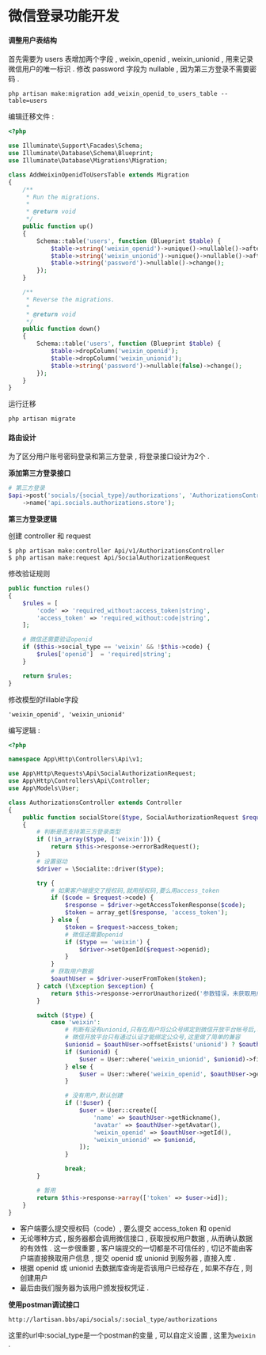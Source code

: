 # 微信登录功能开发

#### 调整用户表结构

首先需要为 users 表增加两个字段 , weixin\_openid , weixin\_unionid , 用来记录微信用户的唯一标识 . 修改 password 字段为 nullable , 因为第三方登录不需要密码 .

```
php artisan make:migration add_weixin_openid_to_users_table --table=users
```

编辑迁移文件 :

```php
<?php

use Illuminate\Support\Facades\Schema;
use Illuminate\Database\Schema\Blueprint;
use Illuminate\Database\Migrations\Migration;

class AddWeixinOpenidToUsersTable extends Migration
{
    /**
     * Run the migrations.
     *
     * @return void
     */
    public function up()
    {
        Schema::table('users', function (Blueprint $table) {
            $table->string('weixin_openid')->unique()->nullable()->after('password');
            $table->string('weixin_unionid')->unique()->nullable()->after('weixin_openid');
            $table->string('password')->nullable()->change();
        });
    }

    /**
     * Reverse the migrations.
     *
     * @return void
     */
    public function down()
    {
        Schema::table('users', function (Blueprint $table) {
            $table->dropColumn('weixin_openid');
            $table->dropColumn('weixin_unionid');
            $table->string('password')->nullable(false)->change();
        });
    }
}
```

运行迁移

```
php artisan migrate
```

#### 路由设计

为了区分用户账号密码登录和第三方登录 , 将登录接口设计为2个 .

**添加第三方登录接口**

```php
# 第三方登录
$api->post('socials/{social_type}/authorizations', 'AuthorizationsController@socialStore')
    ->name('api.socials.authorizations.store');
```

**第三方登录逻辑**

创建 controller 和 request

```
$ php artisan make:controller Api/v1/AuthorizationsController
$ php artisan make:request Api/SocialAuthorizationRequest
```

修改验证规则

```php
public function rules()
{
    $rules = [
        'code' => 'required_without:access_token|string',
        'access_token' => 'required_without:code|string',
    ];

    # 微信还需要验证openid
    if ($this->social_type == 'weixin' && !$this->code) {
        $rules['openid']  = 'required|string';
    }

    return $rules;
}
```

修改模型的fillable字段

```
'weixin_openid', 'weixin_unionid'
```

编写逻辑 :

```php
<?php

namespace App\Http\Controllers\Api\v1;

use App\Http\Requests\Api\SocialAuthorizationRequest;
use App\Http\Controllers\Api\Controller;
use App\Models\User;

class AuthorizationsController extends Controller
{
    public function socialStore($type, SocialAuthorizationRequest $request)
    {
        # 判断是否支持第三方登录类型
        if (!in_array($type, ['weixin'])) {
            return $this->response->errorBadRequest();
        }
        # 设置驱动
        $driver = \Socialite::driver($type);

        try {
            # 如果客户端提交了授权码,就用授权码,要么用access_token
            if ($code = $request->code) {
                $response = $driver->getAccessTokenResponse($code);
                $token = array_get($response, 'access_token');
            } else {
                $token = $request->access_token;
                # 微信还需要openid
                if ($type == 'weixin') {
                    $driver->setOpenId($request->openid);
                }
            }
            # 获取用户数据
            $oauthUser = $driver->userFromToken($token);
        } catch (\Exception $exception) {
            return $this->response->errorUnauthorized('参数错误，未获取用户信息');
        }

        switch ($type) {
            case 'weixin':
                # 判断有没有unionid,只有在用户将公众号绑定到微信开放平台帐号后,才会出现 unionid 字段
                # 微信开放平台只有通过认证才能绑定公众号,这里做了简单的兼容
                $unionid = $oauthUser->offsetExists('unionid') ? $oauthUser->offsetGet('unionid') : null;
                if ($unionid) {
                    $user = User::where('weixin_unionid', $unionid)->first();
                } else {
                    $user = User::where('weixin_openid', $oauthUser->getId())->first();
                }

                # 没有用户,默认创建
                if (!$user) {
                    $user = User::create([
                        'name' => $oauthUser->getNickname(),
                        'avatar' => $oauthUser->getAvatar(),
                        'weixin_openid' => $oauthUser->getId(),
                        'weixin_unionid' => $unionid,
                    ]);
                }

                break;
        }

        # 暂用
        return $this->response->array(['token' => $user->id]);
    }
}
```

* 客户端要么提交授权码（code）, 要么提交 access\_token 和 openid
* 无论哪种方式 , 服务器都会调用微信接口 , 获取授权用户数据 , 从而确认数据的有效性 . 这一步很重要 , 客户端提交的一切都是不可信任的 , 切记不能由客户端直接换取用户信息 , 提交 openid 或 unionid 到服务器 , 直接入库 . 
* 根据 openid 或 unionid 去数据库查询是否该用户已经存在 , 如果不存在 , 则创建用户
* 最后由我们服务器为该用户颁发授权凭证 . 

**使用postman调试接口**

```
http://lartisan.bbs/api/socials/:social_type/authorizations
```

这里的url中:social\_type是一个postman的变量 , 可以自定义设置 , 这里为`weixin` .



